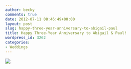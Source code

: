 ```yaml
---
author: becky
comments: true
date: 2012-07-11 08:46:49+00:00
layout: post
slug: happy-three-year-anniversary-to-abigail-paul
title: Happy Three-Year Anniversary to Abigail & Paul!
wordpress_id: 3262
categories:
- Weddings
---
```


[![](http://www.beckyjenson.com/wp-content/uploads/2012/03/blog-July09-0001.jpg)](http://www.beckyjenson.com/wp-content/uploads/2012/03/blog-July09-0001.jpg)
